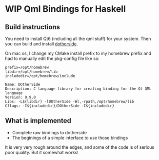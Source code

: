 # WIP Qml Bindings for Haskell

## Build instructions

You need to install Qt6 (including all the qml stuff) for your system. Then you can build and install 
[dotherside](https://github.com/filcuc/dotherside).

On mac os, I change my CMake install prefix to my homebrew prefix and had to manually
edit the pkg-config file like so:
```
prefix=/opt/homebrew
libdir=/opt/homebrew/lib
includedir=/opt/homebrew/include

Name: DOtherSide
Description: C language library for creating binding for the Qt QML language
Version: 0.9.0
Libs: -L${libdir} -lDOtherSide -Wl,-rpath,/opt/homebrew/lib
Cflags: -I${includedir}/DOtherSide -I${includedir}
```

## What is implemented
- Complete raw bindings to dotherside
- The beginings of a simple interface to use those bindings

It is very very rough around the edges, and some of the code is of serious poor quality. But it somewhat works!
